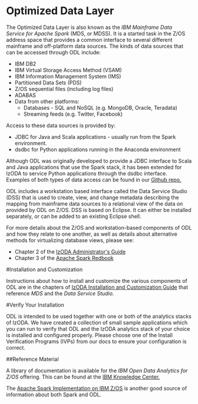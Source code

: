 <h1>Optimized Data Layer</h1>

The Optimized Data Layer is also known as the <em>IBM Mainframe Data Service for Apache Spark</em> (MDS, or MDSS). It is a started task in the Z/OS address space that provides a common interface to several different mainframe and off-platform data sources. The kinds of data sources that can be accessed through ODL include:
<ul>
    <li>IBM DB2</li>
    <li>IBM Virtual Storage Access Method (VSAM)</li>
    <li>IBM Information Management System (IMS)</li>
    <li>Partitioned Data Sets (PDS)</li>
    <li>Z/OS sequential files (including log files)</li>
    <li>ADABAS</li>
    <li>Data from other platforms:
      <ul>
        <li>Databases - SQL and NoSQL (e.g. MongoDB, Oracle, Teradata)</li>
        <li>Streaming feeds (e.g. Twitter, Facebook)</li>
      </ul>
    </li>
</ul>
Access to these data sources is provided by:
<ul>
    <li>JDBC for Java and Scala applications - usually run from the Spark environment.</li>
    <li>dsdbc for Python applications running in the Anaconda environment</li>
</ul>
Although ODL was originally developed to provide a JDBC interface to Scala and Java applications that use the Spark stack, it has been extended for IzODA to service Python applications through the dsdbc interface. Examples of both types of data access can be found in our <a href="https://github.com/IzODA/examples" target="_blank" rel="noopener noreferrer"> Github repo.</a>

ODL includes a workstation based interface called the Data Service Studio (DSS) that is used to create, view, and change metadata describing the mapping from mainframe data sources to a relational view of the data on provided by ODL on Z/OS. DSS is based on Eclipse. It can either be installed separately, or can be added to an existing Eclipse shell.

For more details about the Z/OS and workstation-based components of ODL and how they relate to one another, as well as details about alternative methods for virtualizing database views, please see:
<ul>
    <li>Chapter 2 of the <a href="https://www-304.ibm.com/servers/resourcelink/svc00100.nsf/pages/izodav110sc279035/$file/azk1c100.pdf" target="_blank" rel="noopener noreferrer">IzODA Administrator's Guide</a></li>
    <li>Chapter 3 of the <a href="http://www.redbooks.ibm.com/redbooks/pdfs/sg248325.pdf" target="_blank" rel="noopener noreferrer">Apache Spark Redbook</a></li>
</ul>

#Installation and Customization

Instructions about how to install and customize the various components of ODL are in the chapters of <a href="https://www-304.ibm.com/servers/resourcelink/svc00100.nsf/pages/izodav110sc279033/$file/azk1a100.pdf" target="_blank" rel="noopener noreferrer">IzODA Installation and Customization Guide</a> that reference <em>MDS</em> and the <em>Data Service Studio.</em>

#Verify Your Installation

ODL is intended to be used together with one or both of the analytics stacks of IzODA. We have created a collection of small sample applications which you can run to verify that ODL and the IzODA analytics stack of your choice is installed and configured properly. Please choose one of the Install Verification Programs (IVPs) from our docs to ensure your configuration is correct.

##Reference Material

A library of documentation is available for the <em>IBM Open Data Analytics for Z/OS</em> offering. This can be found at the <a href="https://www.ibm.com/support/knowledgecenter/SS3H8V_1.1.0/com.ibm.izoda.v1r1.izodalp/izoda.htm" target="_blank" rel="noopener noreferrer">IBM Knowledge Center.</a>

The <a href="http://www.redbooks.ibm.com/abstracts/sg248325.html" target="_blank" rel="noopener noreferrer">Apache Spark Implementation on IBM Z/OS</a> is another good source of information about both Spark and ODL.
